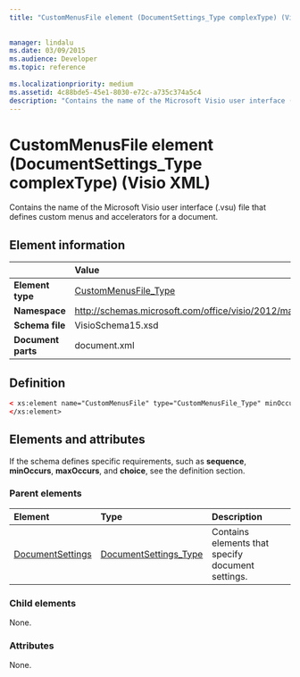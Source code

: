 ```yaml
---
title: "CustomMenusFile element (DocumentSettings_Type complexType) (Visio XML)"
 
 
manager: lindalu
ms.date: 03/09/2015
ms.audience: Developer
ms.topic: reference
 
ms.localizationpriority: medium
ms.assetid: 4c88bde5-45e1-8030-e72c-a735c374a5c4
description: "Contains the name of the Microsoft Visio user interface (.vsu) file that defines custom menus and accelerators for a document."
---
```


# CustomMenusFile element (DocumentSettings_Type complexType) (Visio XML)

Contains the name of the Microsoft Visio user interface (.vsu) file that defines custom menus and accelerators for a document.
  
## Element information

||Value |
|:-----|:-----|
|**Element type** <br/> |[CustomMenusFile_Type](custommenusfile_type-complextypevisio-xml.md) <br/> |
|**Namespace** <br/> |http://schemas.microsoft.com/office/visio/2012/main  <br/> |
|**Schema file** <br/> |VisioSchema15.xsd  <br/> |
|**Document parts** <br/> |document.xml  <br/> |
   
## Definition

```XML
< xs:element name="CustomMenusFile" type="CustomMenusFile_Type" minOccurs="0" maxOccurs="1" >
</xs:element>
```

## Elements and attributes

If the schema defines specific requirements, such as **sequence**, **minOccurs**, **maxOccurs**, and **choice**, see the definition section. 
  
### Parent elements

|**Element**|**Type**|**Description**|
|:-----|:-----|:-----|
|[DocumentSettings](documentsettings-element-visiodocument_type-complextypevisio-xml.md) <br/> |[DocumentSettings_Type](documentsettings_type-complextypevisio-xml.md) <br/> |Contains elements that specify document settings. |
   
### Child elements

None.
  
### Attributes

None.
  

